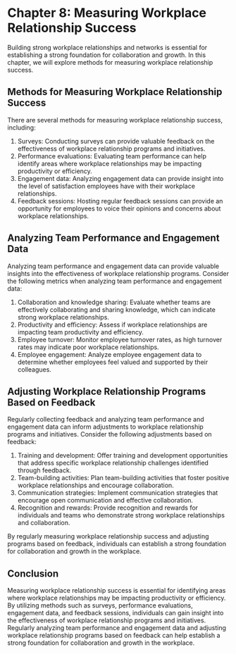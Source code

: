 Chapter 8: Measuring Workplace Relationship Success
===================================================

Building strong workplace relationships and networks is essential for establishing a strong foundation for collaboration and growth. In this chapter, we will explore methods for measuring workplace relationship success.

Methods for Measuring Workplace Relationship Success
----------------------------------------------------

There are several methods for measuring workplace relationship success, including:

1. Surveys: Conducting surveys can provide valuable feedback on the effectiveness of workplace relationship programs and initiatives.
2. Performance evaluations: Evaluating team performance can help identify areas where workplace relationships may be impacting productivity or efficiency.
3. Engagement data: Analyzing engagement data can provide insight into the level of satisfaction employees have with their workplace relationships.
4. Feedback sessions: Hosting regular feedback sessions can provide an opportunity for employees to voice their opinions and concerns about workplace relationships.

Analyzing Team Performance and Engagement Data
----------------------------------------------

Analyzing team performance and engagement data can provide valuable insights into the effectiveness of workplace relationship programs. Consider the following metrics when analyzing team performance and engagement data:

1. Collaboration and knowledge sharing: Evaluate whether teams are effectively collaborating and sharing knowledge, which can indicate strong workplace relationships.
2. Productivity and efficiency: Assess if workplace relationships are impacting team productivity and efficiency.
3. Employee turnover: Monitor employee turnover rates, as high turnover rates may indicate poor workplace relationships.
4. Employee engagement: Analyze employee engagement data to determine whether employees feel valued and supported by their colleagues.

Adjusting Workplace Relationship Programs Based on Feedback
-----------------------------------------------------------

Regularly collecting feedback and analyzing team performance and engagement data can inform adjustments to workplace relationship programs and initiatives. Consider the following adjustments based on feedback:

1. Training and development: Offer training and development opportunities that address specific workplace relationship challenges identified through feedback.
2. Team-building activities: Plan team-building activities that foster positive workplace relationships and encourage collaboration.
3. Communication strategies: Implement communication strategies that encourage open communication and effective collaboration.
4. Recognition and rewards: Provide recognition and rewards for individuals and teams who demonstrate strong workplace relationships and collaboration.

By regularly measuring workplace relationship success and adjusting programs based on feedback, individuals can establish a strong foundation for collaboration and growth in the workplace.

Conclusion
----------

Measuring workplace relationship success is essential for identifying areas where workplace relationships may be impacting productivity or efficiency. By utilizing methods such as surveys, performance evaluations, engagement data, and feedback sessions, individuals can gain insight into the effectiveness of workplace relationship programs and initiatives. Regularly analyzing team performance and engagement data and adjusting workplace relationship programs based on feedback can help establish a strong foundation for collaboration and growth in the workplace.
